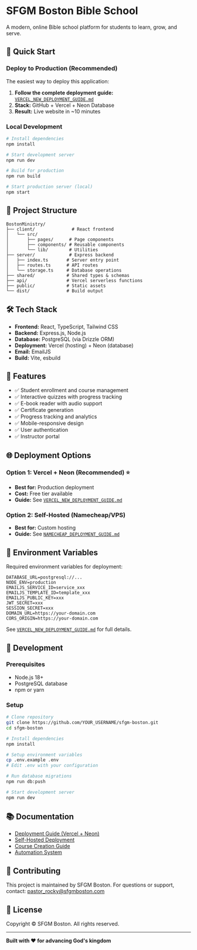 # SFGM Boston Bible School

A modern, online Bible school platform for students to learn, grow, and serve.

## 🚀 Quick Start

### Deploy to Production (Recommended)

The easiest way to deploy this application:

1. **Follow the complete deployment guide:** [`VERCEL_NEW_DEPLOYMENT_GUIDE.md`](VERCEL_NEW_DEPLOYMENT_GUIDE.md)
2. **Stack:** GitHub + Vercel + Neon Database
3. **Result:** Live website in ~10 minutes

### Local Development

```bash
# Install dependencies
npm install

# Start development server
npm run dev

# Build for production
npm run build

# Start production server (local)
npm start
```

## 📁 Project Structure

```
BostonMinistry/
├── client/              # React frontend
│   └── src/
│       ├── pages/      # Page components
│       ├── components/ # Reusable components
│       └── lib/        # Utilities
├── server/             # Express backend
│   ├── index.ts       # Server entry point
│   ├── routes.ts      # API routes
│   └── storage.ts     # Database operations
├── shared/            # Shared types & schemas
├── api/               # Vercel serverless functions
├── public/            # Static assets
└── dist/              # Build output
```

## 🛠️ Tech Stack

- **Frontend:** React, TypeScript, Tailwind CSS
- **Backend:** Express.js, Node.js
- **Database:** PostgreSQL (via Drizzle ORM)
- **Deployment:** Vercel (hosting) + Neon (database)
- **Email:** EmailJS
- **Build:** Vite, esbuild

## 📖 Features

- ✅ Student enrollment and course management
- ✅ Interactive quizzes with progress tracking
- ✅ E-book reader with audio support
- ✅ Certificate generation
- ✅ Progress tracking and analytics
- ✅ Mobile-responsive design
- ✅ User authentication
- ✅ Instructor portal

## 🌐 Deployment Options

### Option 1: Vercel + Neon (Recommended) ⭐

- **Best for:** Production deployment
- **Cost:** Free tier available
- **Guide:** See [`VERCEL_NEW_DEPLOYMENT_GUIDE.md`](VERCEL_NEW_DEPLOYMENT_GUIDE.md)

### Option 2: Self-Hosted (Namecheap/VPS)

- **Best for:** Custom hosting
- **Guide:** See [`NAMECHEAP_DEPLOYMENT_GUIDE.md`](NAMECHEAP_DEPLOYMENT_GUIDE.md)

## 📝 Environment Variables

Required environment variables for deployment:

```env
DATABASE_URL=postgresql://...
NODE_ENV=production
EMAILJS_SERVICE_ID=service_xxx
EMAILJS_TEMPLATE_ID=template_xxx
EMAILJS_PUBLIC_KEY=xxx
JWT_SECRET=xxx
SESSION_SECRET=xxx
DOMAIN_URL=https://your-domain.com
CORS_ORIGIN=https://your-domain.com
```

See [`VERCEL_NEW_DEPLOYMENT_GUIDE.md`](VERCEL_NEW_DEPLOYMENT_GUIDE.md) for full details.

## 🔧 Development

### Prerequisites

- Node.js 18+ 
- PostgreSQL database
- npm or yarn

### Setup

```bash
# Clone repository
git clone https://github.com/YOUR_USERNAME/sfgm-boston.git
cd sfgm-boston

# Install dependencies
npm install

# Setup environment variables
cp .env.example .env
# Edit .env with your configuration

# Run database migrations
npm run db:push

# Start development server
npm run dev
```

## 📚 Documentation

- [Deployment Guide (Vercel + Neon)](VERCEL_NEW_DEPLOYMENT_GUIDE.md)
- [Self-Hosted Deployment](NAMECHEAP_DEPLOYMENT_GUIDE.md)
- [Course Creation Guide](COURSE-CREATION-GUIDE.md)
- [Automation System](AUTOMATION-SYSTEM-SUMMARY.md)

## 🤝 Contributing

This project is maintained by SFGM Boston. For questions or support, contact: pastor_rocky@sfgmboston.com

## 📄 License

Copyright © SFGM Boston. All rights reserved.

---

**Built with ❤️ for advancing God's kingdom**
